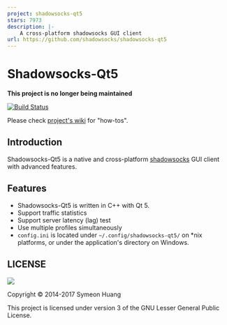 ```yaml
---
project: shadowsocks-qt5
stars: 7973
description: |-
    A cross-platform shadowsocks GUI client
url: https://github.com/shadowsocks/shadowsocks-qt5
---
```


Shadowsocks-Qt5
===============

**This project is no longer being maintained**

[![Build Status](https://travis-ci.org/shadowsocks/shadowsocks-qt5.svg?branch=master)](https://travis-ci.org/shadowsocks/shadowsocks-qt5)

Please check [project's wiki](https://github.com/shadowsocks/shadowsocks-qt5/wiki) for "how-tos".

Introduction
------------

Shadowsocks-Qt5 is a native and cross-platform [shadowsocks](http://shadowsocks.org) GUI client with advanced features.

Features
--------

- Shadowsocks-Qt5 is written in C++ with Qt 5.
- Support traffic statistics
- Support server latency (lag) test
- Use multiple profiles simultaneously
- `config.ini` is located under `~/.config/shadowsocks-qt5/` on \*nix platforms, or under the application's directory on Windows.

LICENSE
-------

![](http://www.gnu.org/graphics/lgplv3-147x51.png)

Copyright © 2014-2017 Symeon Huang

This project is licensed under version 3 of the GNU Lesser General Public License.

